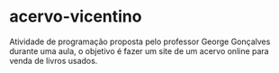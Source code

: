 # acervo-vicentino
Atividade de programação proposta pelo professor George Gonçalves durante uma aula, o objetivo é fazer um site de um acervo online para venda de livros usados.
